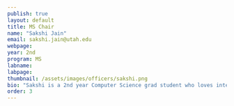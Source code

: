 ```yaml
---
publish: true
layout: default
title: MS Chair
name: "Sakshi Jain"
email: sakshi.jain@utah.edu
webpage: 
year: 2nd
program: MS
labname: 
labpage: 
thumbnail: /assets/images/officers/sakshi.png
bio: "Sakshi is a 2nd year Computer Science grad student who loves interacting with people and exploring the latest tech trends. As the MS Chair, she is eager to bring innovative ideas to Grad-CS Women and create a vibrant, supportive community."
order: 3
---
```

